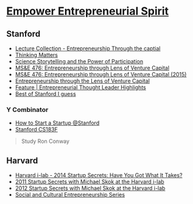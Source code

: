 # [Empower Entrepreneurial Spirit](https://entrepreneur.yahya-abulhaj.dev/)

## Stanford 

- [Lecture Collection - Entrepreneurship Through the captial](https://www.youtube.com/playlist?list=PLD4B36B6CAFD3E907)
- [Thinking Matters](https://www.youtube.com/playlist?list=PLpGHT1n4-mAsSJHkNLv5z9ycU6XiWLLrm)
- [Science Storytelling and the Power of Participation](https://www.youtube.com/playlist?list=PLpGHT1n4-mAsCEPtHUmSkFdKSqiTbwKQQ)
- [MS&E 476: Entrepreneurship through Lens of Venture Capital
](https://www.youtube.com/playlist?list=PLpGHT1n4-mAv3IN5_7OhOeIyFQiVfXJSA)
- [MS&E 476: Entrepreneurship through Lens of Venture Capital (2015)
](https://www.youtube.com/playlist?list=PLpGHT1n4-mAvcuSs31yshYM8BxuGWaLTG)
- [Entrepreneurship through the Lens of Venture Capital
](https://www.youtube.com/playlist?list=PLpGHT1n4-mAv8_N9GvkuOImJKfia6DrzX)
- [Feature | Entrepreneurial Thought Leader Highlights
](https://www.youtube.com/playlist?list=PL050880E50C8EF7AE)
- [Best of Stanford I guess](https://www.youtube.com/playlist?list=FL-EnprmCZ3OXyAoG7vjVNCA)

### Y Combinator
- [How to Start a Startup @Stanford](https://www.youtube.com/playlist?list=PL5q_lef6zVkaTY_cT1k7qFNF2TidHCe-1)
- [Stanford CS183F](https://www.youtube.com/watch?v=2_IpVq6vKR0&list=PL11qn6zM2Y3aK3gGWZSaadL8HTZE2_6-U&index=2&ab_channel=StanfordOnline)

> Study Ron Conway




## Harvard 
- [Harvard i-lab - 2014 Startup Secrets: Have You Got What It Takes?](https://www.youtube.com/watch?v=tki3_CMPuYo&list=PLxpB5Hi17Tp2cAs_OoRZSHqohHJhy9AWo&ab_channel=HarvardInnovationLabs)
- [2011 Startup Secrets with Michael Skok at the Harvard i-lab](https://www.youtube.com/playlist?list=PLCF4855C459EA4811)
- [2012 Startup Secrets with Michael Skok at the Harvard i-lab](https://www.youtube.com/playlist?list=PLxpB5Hi17Tp1QSXJhyJEH1dJlWEct_81q)
- [Social and Cultural Entrepreneurship Series](https://www.youtube.com/playlist?list=PLxpB5Hi17Tp1BhsdAQlagQA-Mbn4FStvU)
